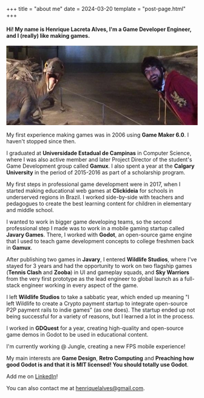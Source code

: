 +++
title = "about me"
date = 2024-03-20
template = "post-page.html"
+++

#### Hi! My name is **Henrique Lacreta Alves**, I'm a Game Developer Engineer, and I (really) like making games.

![Photograph of me handsomly smiling to the camera, side-by-side with the statue of a dinosaur, also handsomly smiling to the camera](/images/dinome.png "Photograph of me handsomly smiling to the camera, side-by-side with the statue of a dinosaur, also handsomly smiling to the camera")

My first experience making games was in 2006 using **Game Maker 6.0**. I haven't stopped since then.

I graduated at **Universidade Estadual de Campinas** in Computer Science, where I was also active member and later Project Director of the student's Game Development group called **Gamux**. I also spent a year at the **Calgary University** in the period of 2015-2016 as part of a scholarship program.

My first steps in professional game development were in 2017, when I started making educational web games at **Clickideia** for schools in underserved regions in Brazil. I worked side-by-side with teachers and pedagogues to create the best learning content for children in elementary and middle school.

I wanted to work in bigger game developing teams, so the second professional step I made was to work in a mobile gaming startup called **Javary Games**. There, I worked with **Godot**, an open-source game engine that I used to teach game development concepts to college freshmen back in **Gamux**.

After publishing two games in **Javary**, I entered **Wildlife Studios**, where I've stayed for 3 years and had the opportunity to work on two flagship games (**Tennis Clash** and **Zooba**) in UI and gameplay squads, and **Sky Warriors** from the very first prototype as the lead engineer to global launch as a full-stack engineer working in every aspect of the game.

I left **Wildlife Studios** to take a sabbatic year, which ended up meaning "I left Wildlife to create a Crypto payment startup to integrate open-source P2P payment rails to indie games" (as one does). The startup ended up not being successful for a variety of reasons, but I learned a lot in the process.

I worked in **GDQuest** for a year, creating high-quality and open-source game demos in Godot to be used in educational content.

I'm currently working @ Jungle, creating a new FPS mobile experience!

My main interests are **Game Design**, **Retro Computing** and **Preaching how good Godot is and that it is MIT licensed! You should totally use Godot**.

Add me on [LinkedIn](https://www.linkedin.com/in/henrique-lacreta-alves-80614169/)!

You can also contact me at <a class="u-email" href="mailto:henriquelalves@gmail.com">henriquelalves@gmail.com</a>.
